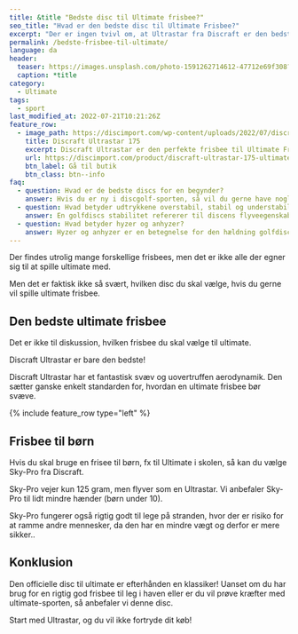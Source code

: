 ```yaml
---
title: &title "Bedste disc til Ultimate frisbee?"
seo_title: "Hvad er den bedste disc til Ultimate Frisbee?"
excerpt: "Der er ingen tvivl om, at Ultrastar fra Discraft er den bedste frisbee til Ultimate. Den vejer 175 gram, flyver fantastisk og er god at gribe."
permalink: /bedste-frisbee-til-ultimate/
language: da
header:
  teaser: https://images.unsplash.com/photo-1591262714612-47712e69f308?ixlib=rb-4.0.3&ixid=MnwxMjA3fDB8MHxwaG90by1wYWdlfHx8fGVufDB8fHx8&auto=format&fit=crop&h=300&w=400&q=10
  caption: *title
category:
  - Ultimate
tags:
  - sport
last_modified_at: 2022-07-21T10:21:26Z
feature_row:
  - image_path: https://discimport.com/wp-content/uploads/2022/07/discraft-ultrastar-175g-hvid-til-ultimate-frisbee-fit-1000x1000x100.png
    title: Discraft Ultrastar 175
    excerpt: Discraft Ultrastar er den perfekte frisbee til Ultimate Frisbee. Den er let at kaste og gribe. Ultrastar sætter standarden for ultimate frisbees.
    url: https://discimport.com/product/discraft-ultrastar-175-ultimate-frisbee-disc/
    btn_label: Gå til butik
    btn_class: btn--info
faq:
  - question: Hvad er de bedste discs for en begynder?
    answer: Hvis du er ny i discgolf-sporten, så vil du gerne have nogle golfdiscs, som er lette at kaste med. Du bør vælge en relativt let disc på 165-180 gram, som er understabil (dvs. har et lavt _turn_-tal). Vi har skrevet en [guide til at vælge disc](/golfdisc-til-discgolf/).
  - question: Hvad betyder udtrykkene overstabil, stabil og understabil?
    answer: En golfdiscs stabilitet refererer til discens flyveegenskaber. Hvis du laver et højrehåndet baghåndskast med høj hastighed, så vil en understabil disc have en tendens til at dreje lidt mod højre i starten. En stabil disc vil flyve mere lige ud. En overstabil disc vil trække mod venstre i starten både ved høj og lav udgangshastighed. Det har særligt betydning for discens svæveegenskaber, da de fleste discs vil fade lidt mod venstre til sidst.
  - question: Hvad betyder hyzer og anhyzer?
    answer: Hyzer og anhyzer er en betegnelse for den hældning golfdiscen har, når du kaster den. I et _hyzer_ højrehåndet baghåndskast vender den venstre kant af frisbeen nedad. Det gør, at frisbeen vil dreje endnu mere mod venstre til sidst i kastet. I et _anhyzer_ kast vender den venstre kant opad, hvilket vil få frisbeen til at gå mod højre i starten af kastet.
---
```


Der findes utrolig mange forskellige frisbees, men det er ikke alle der egner sig til at spille ultimate med.

Men det er faktisk ikke så svært, hvilken disc du skal vælge, hvis du gerne vil spille ultimate frisbee.

## Den bedste ultimate frisbee

Det er ikke til diskussion, hvilken frisbee du skal vælge til ultimate.

Discraft Ultrastar er bare den bedste!

Discraft Ultrastar har et fantastisk svæv og uovertruffen aerodynamik. Den sætter ganske enkelt standarden for, hvordan en ultimate frisbee bør svæve.

{% include feature_row type="left" %}

## Frisbee til børn

Hvis du skal bruge en frisee til børn, fx til Ultimate i skolen, så kan du vælge Sky-Pro fra Discraft.

Sky-Pro vejer kun 125 gram, men flyver som en Ultrastar. Vi anbefaler Sky-Pro til lidt mindre hænder (børn under 10).

Sky-Pro fungerer også rigtig godt til lege på stranden, hvor der er risiko for at ramme andre mennesker, da den har en mindre vægt og derfor er mere sikker..

## Konklusion

Den officielle disc til ultimate er efterhånden en klassiker! Uanset om du har brug for en rigtig god frisbee til leg i haven eller er du vil prøve kræfter med ultimate-sporten, så anbefaler vi denne disc.

Start med Ultrastar, og du vil ikke fortryde dit køb!